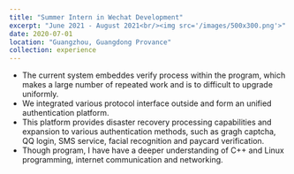 ```yaml
---
title: "Summer Intern in Wechat Development"
excerpt: "June 2021 - August 2021<br/><img src='/images/500x300.png'>"
date: 2020-07-01
location: "Guangzhou, Guangdong Provance"
collection: experience
---
```



  - The current system embeddes verify process within the program, which makes a large number of repeated work and is to difficult to upgrade uniformly. 
  - We integrated various protocol interface outside and form an unified authentication platform.
  - This platform provides disaster recovery processing capabilities and expansion to various authentication methods, such as gragh captcha, QQ login, SMS service, facial recognition and paycard verification.
  - Though program, I have have a deeper understanding of C++ and Linux programming, internet communication and networking.
